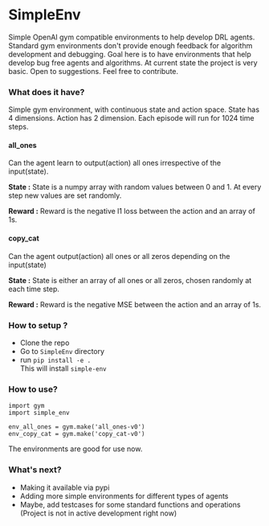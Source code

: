 # SimpleEnv
Simple OpenAI gym compatible environments to help develop DRL agents.
Standard gym environments don't provide enough feedback for algorithm development and debugging.
Goal here is to have environments that help develop bug free agents and algorithms.
At current state the project is very basic. Open to suggestions. Feel free to contribute. 

### What does it have?
Simple gym environment, with continuous state and action space.
State has 4 dimensions.
Action has 2 dimension.
Each episode will run for 1024 time steps.

#### all_ones
Can the agent learn to output(action) all ones irrespective of the input(state).  

**State :**
State is a numpy array with random values between 0 and 1. 
At every step new values are set randomly.

**Reward :**
Reward is the negative l1 loss between the action and an array of 1s.
#### copy_cat
Can the agent output(action) all ones or all zeros depending on the input(state) 

**State :**
State is either an array of all ones or all zeros, chosen randomly at each time step.

**Reward :**
Reward is the negative MSE between the action and an array of 1s.


### How to setup ?
* Clone the repo
* Go to `SimpleEnv` directory
* run `pip install -e .`
\
This will install `simple-env`

### How to use?
```
import gym
import simple_env

env_all_ones = gym.make('all_ones-v0')
env_copy_cat = gym.make('copy_cat-v0')
``` 
The environments are good for use now. 


### What's next?
* Making it available via pypi
* Adding more simple environments for different types of agents
* Maybe, add testcases for some standard functions and operations
\
(Project is not in active development right now)

